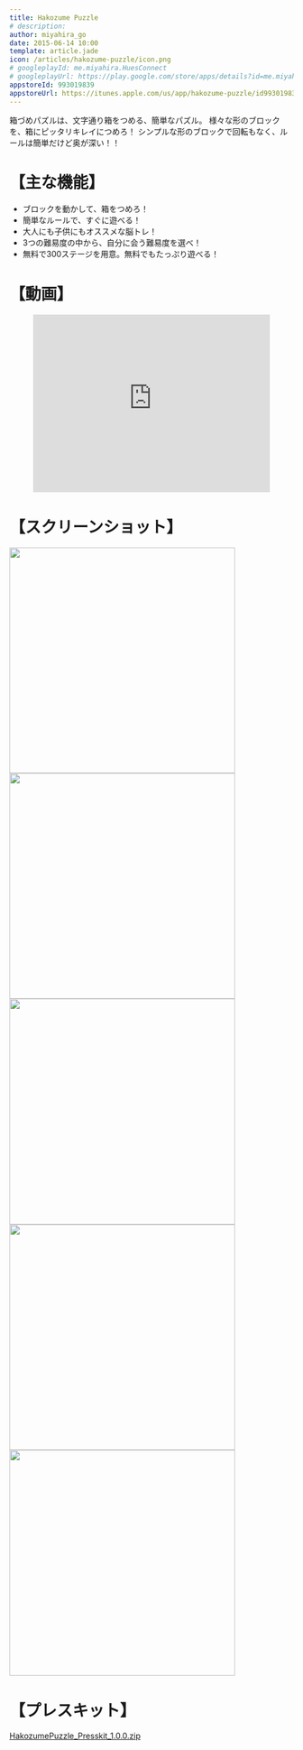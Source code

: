 ```yaml
---
title: Hakozume Puzzle
# description: 
author: miyahira_go
date: 2015-06-14 10:00
template: article.jade
icon: /articles/hakozume-puzzle/icon.png
# googleplayId: me.miyahira.HuesConnect
# googleplayUrl: https://play.google.com/store/apps/details?id=me.miyahira.Keshigomu
appstoreId: 993019839
appstoreUrl: https://itunes.apple.com/us/app/hakozume-puzzle/id993019839?l=ja&ls=1&mt=8&at=10la3H
---
```

箱づめパズルは、文字通り箱をつめる、簡単なパズル。
様々な形のブロックを、箱にピッタリキレイにつめろ！
シンプルな形のブロックで回転もなく、ルールは簡単だけど奥が深い！！

<span class="more"></span>


# 【主な機能】
* ブロックを動かして、箱をつめろ！
* 簡単なルールで、すぐに遊べる！
* 大人にも子供にもオススメな脳トレ！
* 3つの難易度の中から、自分に会う難易度を選べ！
* 無料で300ステージを用意。無料でもたっぷり遊べる！

# 【動画】
<div style="text-align: center">
<iframe width="420" height="315" src="https://www.youtube.com/embed/qJ14qPU1fW4" frameborder="0" allowfullscreen></iframe>
</div>

# 【スクリーンショット】
<div class="carousel">
<div class="carousel-body">
<img src="/articles/hakozume-puzzle/1.png" style="width: 400px;">
<img src="/articles/hakozume-puzzle/2.png" style="width: 400px;">
<img src="/articles/hakozume-puzzle/3.png" style="width: 400px;">
<img src="/articles/hakozume-puzzle/4.png" style="width: 400px;">
<img src="/articles/hakozume-puzzle/5.png" style="width: 400px;">
</div>
</div>


# 【プレスキット】

<a href="https://www.dropbox.com/s/br3b7dyqh4rxn1f/HakozumePuzzle_Presskit_1.0.0.zip?dl=0">HakozumePuzzle_Presskit_1.0.0.zip</a>
